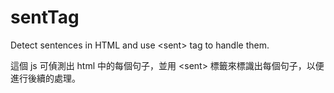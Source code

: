 # sentTag
Detect sentences in HTML and use &lt;sent> tag to handle them. 

這個 js 可偵測出 html 中的每個句子，並用 &lt;sent> 標籤來標識出每個句子，以便進行後續的處理。

